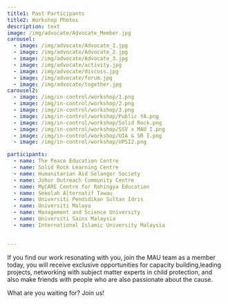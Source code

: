 ```yaml
---
title1: Past Participants
title2: Workshop Photos
description: text
image: /img/advocate/Advocate_Member.jpg
carousel:
  - image: /img/advocate/Advocate_1.jpg
  - image: /img/advocate/Advocate_2.jpg
  - image: /img/advocate/Advocate_3.jpg
  - image: /img/advocate/activity.jpg
  - image: /img/advocate/discuss.jpg
  - image: /img/advocate/forum.jpg
  - image: /img/advocate/together.jpg
carousel2:
  - image: /img/in-control/workshop/1.png
  - image: /img/in-control/workshop/2.png
  - image: /img/in-control/workshop/3.png
  - image: /img/in-control/workshop/Public YA.png
  - image: /img/in-control/workshop/Solid Rock.png
  - image: /img/in-control/workshop/SSV x MAU I.png
  - image: /img/in-control/workshop/UIA & SR I.png
  - image: /img/in-control/workshop/UPSI2.png

participants:
  - name: The Peace Education Centre
  - name: Solid Rock Learning Centre
  - name: Humanitarian Aid Selangor Society
  - name: Johor Outreach Community Centre
  - name: MyCARE Centre for Rohingya Education
  - name: Sekolah Alternatif Tawau
  - name: Universiti Pendidikan Sultan Idris
  - name: Universiti Malaya
  - name: Management and Science University
  - name: Universiti Sains Malaysia
  - name: International Islamic University Malaysia
 

---
```


If you find our work resonating with you, join the MAU team as a member today, you will receive exclusive opportunities for capacity building,leading projects, networking with subject matter experts in child protection, and also make friends with people who are also passionate about the cause.

What are you waiting for? Join us!